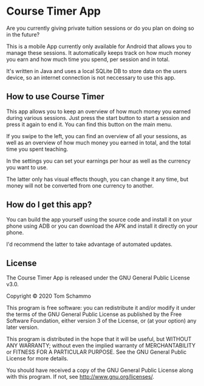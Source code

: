 # Course Timer App

Are you currently giving private tuition sessions or do you plan on doing so in the future?

This is a mobile App currently only available for Android that allows you to manage these sessions.
It automatically keeps track on how much money you earn and how much time you spend, per session and in total.

It's written in Java and uses a local SQLite DB to store data on the users device, so an internet connection is not neccessary to use this app.

## How to use Course Timer

This app allows you to keep an overview of how much money you earned during various sessions.
Just press the start button to start a session and press it again to end it.
You can find this button on the main menu.

If you swipe to the left, you can find an overview of all your sessions, as well as an overview of how much money you earned in total, and the total time you spent teaching.


In the settings you can set your earnings per hour as well as the currency you want to use.

The latter only has visual effects though, you can change it any time, but money will not be converted from one currency to another.


## How do I get this app?

You can build the app yourself using the source code and install it on your phone using ADB or you can download the APK and install it directly on your phone.

I'd recommend the latter to take advantage of automated updates.

## License

The Course Timer App is released under the GNU General Public License v3.0.

Copyright © 2020 Tom Schammo

This program is free software: you can redistribute it and/or modify
it under the terms of the GNU General Public License as published by
the Free Software Foundation, either version 3 of the License, or
(at your option) any later version.

This program is distributed in the hope that it will be useful,
but WITHOUT ANY WARRANTY; without even the implied warranty of
MERCHANTABILITY or FITNESS FOR A PARTICULAR PURPOSE.  See the
GNU General Public License for more details.

You should have received a copy of the GNU General Public License
along with this program.  If not, see <http://www.gnu.org/licenses/>.

